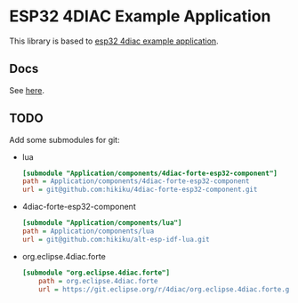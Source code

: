 # ESP32 4DIAC Example Application

This library is based to [esp32 4diac example application](https://gitlab.com/meisterschulen-am-ostbahnhof-munchen/esp32-4diac-example-application).

## Docs

See [here](https://github.com/hikiku/esp-4diac-forte).

## TODO

Add some submodules for git:

* lua

    ```ini
    [submodule "Application/components/4diac-forte-esp32-component"]
	path = Application/components/4diac-forte-esp32-component
	url = git@github.com:hikiku/4diac-forte-esp32-component.git
    ```

* 4diac-forte-esp32-component

    ```ini
    [submodule "Application/components/lua"]
	path = Application/components/lua
	url = git@github.com:hikiku/alt-esp-idf-lua.git
    ```

* org.eclipse.4diac.forte

    ```ini
    [submodule "org.eclipse.4diac.forte"]
        path = org.eclipse.4diac.forte
        url = https://git.eclipse.org/r/4diac/org.eclipse.4diac.forte.git
    ```




